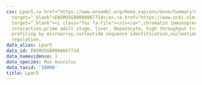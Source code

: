 ```yaml
---
csv: Lpar5,<a href="https://www.ensembl.org/Homo_sapiens/Gene/Summary?db=core;g=ENSMUSG00000067714"
  target="_blank">ENSMUSG00000067714</a>,<a href="https://www.ncbi.nlm.nih.gov/pubmed/23834426"
  target="_blank"><i class="fas fa-file"></i></a>",chromatin immunoprecipitation assay,direct
  interaction,prime adult stage, liver, Hepatocyte, high throughput transcription
  profiling by microarray,nucleotide sequence identification,nucleotide sequence identification,transcriptional
  regulation,
data_alias: Lpar5
data_id: ENSMUSG00000067714
data_numevidence: 1
data_species: Mus musculus
data_taxid: '10090'
title: Lpar5
---
```

